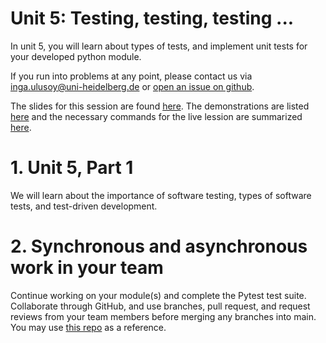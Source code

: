 # Unit 5: Testing, testing, testing ...
In unit 5, you will learn about types of tests, and implement unit tests for your developed python module.

If you run into problems at any point, please contact us via inga.ulusoy@uni-heidelberg.de or [open an issue on github](https://github.com/ssciwr/sustainable_development_course/issues).

The slides for this session are found [here](./unit5_SSD_SSC.pdf). The demonstrations are listed [here](./DEMONSTRATIONS.md) and the necessary commands for the live lession are summarized [here](./STEPS.md).

# 1. Unit 5, Part 1
We will learn about the importance of software testing, types of software tests, and test-driven development.

# 2. Synchronous and asynchronous work in your team
Continue working on your module(s) and complete the Pytest test suite. Collaborate through GitHub, and use branches, pull request, and request reviews from your team members before merging any branches into main. You may use [this repo](https://classroom.github.com/a/QYjUdSIe) as a reference.
